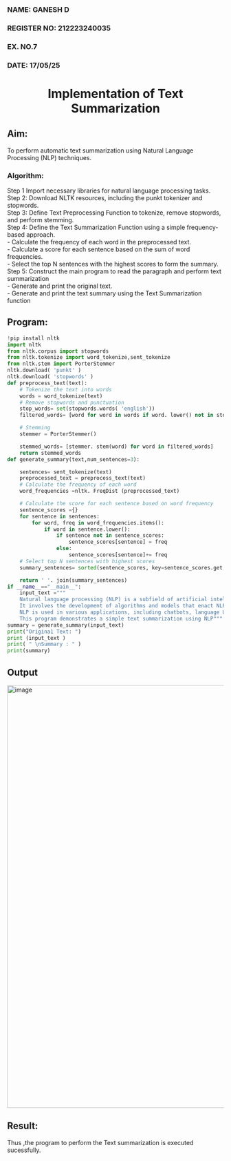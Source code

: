 <H3>NAME: GANESH D</H3>
<H3>REGISTER NO: 212223240035</H3>
<H3>EX. NO.7</H3>
<H3>DATE: 17/05/25</H3>
<H1 ALIGN =CENTER>Implementation of Text  Summarization</H1>

## Aim: 

To perform automatic text summarization using Natural Language Processing (NLP) techniques.

<h3>Algorithm:</h3>
Step 1 Import necessary libraries for natural language processing tasks.<BR>
Step 2: Download NLTK resources, including the punkt tokenizer and stopwords.<BR>
Step 3: Define Text Preprocessing Function to tokenize, remove stopwords, and perform stemming.<BR>
Step 4: Define the Text Summarization Function using a simple frequency-based approach.<br>
    - Calculate the frequency of each word in the preprocessed text.<br>
    - Calculate a score for each sentence based on the sum of word frequencies.<br>
    - Select the top N sentences with the highest scores to form the summary.<br>
Step 5: Construct the main program to read the paragraph  and perform text summarization<br>
      - Generate and print the original text.<br>
      - Generate and print the text summary using the  Text Summarization function<br>
      
## Program:
```python
!pip install nltk
import nltk
from nltk.corpus import stopwords
from nltk.tokenize import word_tokenize,sent_tokenize
from nltk.stem import PorterStemmer
nltk.download( 'punkt' )
nltk.download( 'stopwords' )
def preprocess_text(text):
	# Tokenize the text into words
	words = word_tokenize(text)
	# Remove stopwords and punctuation
	stop_words= set(stopwords.words( 'english'))
	filtered_words= [word for word in words if word. lower() not in stop_words and word.isalnum()]

	# Stemming
	stemmer = PorterStemmer()

	stemmed_words= [stemmer. stem(word) for word in filtered_words]
	return stemmed_words
def generate_summary(text,num_sentences=3):

	sentences= sent_tokenize(text)
	preprocessed_text = preprocess_text(text)
	# Calculate the frequency of each word
	word_frequencies =nltk. FreqDist (preprocessed_text)

	# Calculate the score for each sentence based on word frequency
	sentence_scores ={}
	for sentence in sentences:
		for word, freq in word_frequencies.items():
			if word in sentence.lower():
				if sentence not in sentence_scores:
					sentence_scores[sentence] = freq
				else:
					sentence_scores[sentence]+= freq
	# Select top N sentences with highest scores
	summary_sentences= sorted(sentence_scores, key=sentence_scores.get,reverse=True) [ : num_sentences]

	return ' '. join(summary_sentences)
if __name__=="__main__":
	input_text ="""
	Natural language processing (NLP) is a subfield of artificial intelligence.
	It involves the development of algorithms and models that enact NLP.
	NLP is used in various applications, including chatbots, language Understanding, and language generation.
	This program demonstrates a simple text summarization using NLP"""
summary = generate_summary(input_text)
print("Origina1 Text: ")
print (input_text )
print( " \nSummary : " )
print(summary)
```

## Output

<img width="980" alt="image" src="https://github.com/user-attachments/assets/a17bf9e2-5746-4c5b-b91b-5d540744b899" />






## Result:
Thus ,the program to perform the Text summarization is executed sucessfully.


